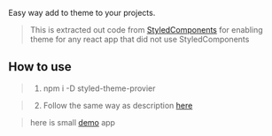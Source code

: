 Easy way add to theme to your projects. 

> This is extracted out code from [StyledComponents](https://www.styled-components.com/) for enabling theme for any react app that did not use StyledComponents 

## How to use
>1. npm i -D styled-theme-provier

>2. Follow the same way as description [here](https://www.styled-components.com/docs/advanced#theming)


> here is small [demo](https://codesandbox.io/s/94k48v7zxr) app